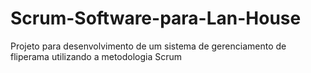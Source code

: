# Scrum-Software-para-Lan-House
Projeto para desenvolvimento de um sistema de gerenciamento de fliperama utilizando a metodologia Scrum
